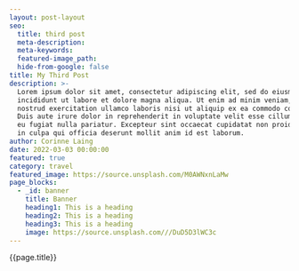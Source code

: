 ```yaml
---
layout: post-layout
seo:
  title: third post
  meta-description:
  meta-keywords:
  featured-image_path:
  hide-from-google: false
title: My Third Post
description: >-
  Lorem ipsum dolor sit amet, consectetur adipiscing elit, sed do eiusmod tempor
  incididunt ut labore et dolore magna aliqua. Ut enim ad minim veniam, quis
  nostrud exercitation ullamco laboris nisi ut aliquip ex ea commodo consequat.
  Duis aute irure dolor in reprehenderit in voluptate velit esse cillum dolore
  eu fugiat nulla pariatur. Excepteur sint occaecat cupidatat non proident, sunt
  in culpa qui officia deserunt mollit anim id est laborum.
author: Corinne Laing
date: 2022-03-03 00:00:00
featured: true
category: travel
featured_image: https://source.unsplash.com/M0AWNxnLaMw
page_blocks:
  - _id: banner
    title: Banner
    heading1: This is a heading
    heading2: This is a heading
    heading3: This is a heading
    image: https://source.unsplash.com///DuD5D3lWC3c
---
```

<section>{{page.title}}</section>